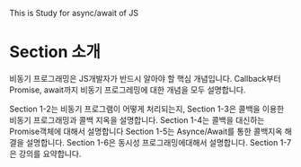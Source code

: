 This is Study for async/await of JS

# Section 소개

비동기 프로그래밍은 JS개발자가 반드시 알아야 할 핵심 개념입니다.
Callback부터 Promise, await까지 비동기 프로그레밍에 대한 개념을 모두 설명합니다.

Section 1-2는 비동기 프로그램이 어떻게 처리되는지,
Section 1-3은 콜백을 이용한 비동기 프로그래밍과 콜백 지옥을 설명합니다.
Section 1-4는 콜백을 대신하는 Promise객체에 대해서 설명합니다
Section 1-5는 Asynce/Await를 통한 콜백지옥 해결을 설명합니다.
Section 1-6은 동시성 프로그래밍에대해서 설명합니다.
Section 1-7은 강의를 요약합니다.
